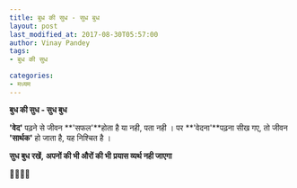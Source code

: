 ```yaml
---
title: बुध की सुध - सुध बुध
layout: post
last_modified_at: 2017-08-30T05:57:00
author: Vinay Pandey
tags:
- बुध की सुध

categories:
- मध्यम
---
```

**बुध की सुध - सुध बुध**


**'वेद'** पढ़ने से जीवन
**'सफल'**होता है या नही, 
पता नही । 
पर **'वेदना'**पढ़ना सीख गए, 
तो जीवन **'सार्थक'** हो जाता है, यह निश्चित है । 

**सुध बुध रखें,**
**अपनों की भी औरों की भी**
**प्रयास व्यर्थ नही जाएगा**

🙏🌷🌷🙏


